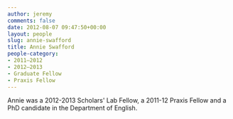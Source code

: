 ```yaml
---
author: jeremy
comments: false
date: 2012-08-07 09:47:50+00:00
layout: people
slug: annie-swafford
title: Annie Swafford
people-category:
- 2011–2012
- 2012–2013
- Graduate Fellow
- Praxis Fellow
---
```


Annie was a 2012-2013 Scholars' Lab Fellow, a 2011-12 Praxis Fellow and a PhD candidate in the Department of English.
